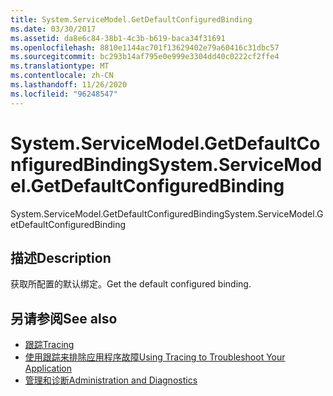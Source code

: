 ```yaml
---
title: System.ServiceModel.GetDefaultConfiguredBinding
ms.date: 03/30/2017
ms.assetid: da8e6c84-38b1-4c3b-b619-baca34f31691
ms.openlocfilehash: 8810e1144ac701f13629402e79a60416c31dbc57
ms.sourcegitcommit: bc293b14af795e0e999e3304dd40c0222cf2ffe4
ms.translationtype: MT
ms.contentlocale: zh-CN
ms.lasthandoff: 11/26/2020
ms.locfileid: "96248547"
---
```

# <a name="systemservicemodelgetdefaultconfiguredbinding"></a><span data-ttu-id="75703-102">System.ServiceModel.GetDefaultConfiguredBinding</span><span class="sxs-lookup"><span data-stu-id="75703-102">System.ServiceModel.GetDefaultConfiguredBinding</span></span>

<span data-ttu-id="75703-103">System.ServiceModel.GetDefaultConfiguredBinding</span><span class="sxs-lookup"><span data-stu-id="75703-103">System.ServiceModel.GetDefaultConfiguredBinding</span></span>  
  
## <a name="description"></a><span data-ttu-id="75703-104">描述</span><span class="sxs-lookup"><span data-stu-id="75703-104">Description</span></span>  

 <span data-ttu-id="75703-105">获取所配置的默认绑定。</span><span class="sxs-lookup"><span data-stu-id="75703-105">Get the default configured binding.</span></span>  
  
## <a name="see-also"></a><span data-ttu-id="75703-106">另请参阅</span><span class="sxs-lookup"><span data-stu-id="75703-106">See also</span></span>

- [<span data-ttu-id="75703-107">跟踪</span><span class="sxs-lookup"><span data-stu-id="75703-107">Tracing</span></span>](index.md)
- [<span data-ttu-id="75703-108">使用跟踪来排除应用程序故障</span><span class="sxs-lookup"><span data-stu-id="75703-108">Using Tracing to Troubleshoot Your Application</span></span>](using-tracing-to-troubleshoot-your-application.md)
- [<span data-ttu-id="75703-109">管理和诊断</span><span class="sxs-lookup"><span data-stu-id="75703-109">Administration and Diagnostics</span></span>](../index.md)
